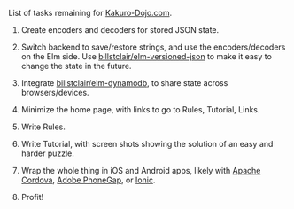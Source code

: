 List of tasks remaining for [Kakuro-Dojo.com](https:/Kakuro-Dojo.com/).

1. Create encoders and decoders for stored JSON state.

2. Switch backend to save/restore strings, and use the encoders/decoders on the Elm side. Use [billstclair/elm-versioned-json](http://package.elm-lang.org/packages/billstclair/elm-versioned-json/latest) to make it easy to change the state in the future.

3. Integrate [billstclair/elm-dynamodb](http://package.elm-lang.org/packages/billstclair/elm-dynamodb/latest), to share state across browsers/devices.

4. Minimize the home page, with links to go to Rules, Tutorial, Links.

5. Write Rules.

6. Write Tutorial, with screen shots showing the solution of an easy and harder puzzle.

7. Wrap the whole thing in iOS and Android apps, likely with [Apache Cordova](https://cordova.apache.org/), [Adobe PhoneGap](http://phonegap.com/), or [Ionic](http://ionicframework.com/).

8. Profit!
